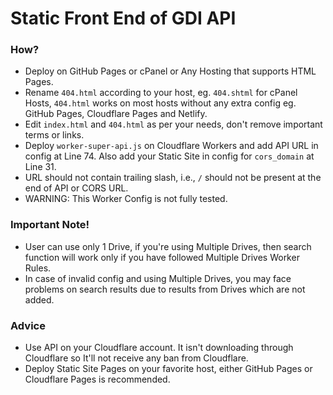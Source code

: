 # Static Front End of GDI API

### How?

* Deploy on GitHub Pages or cPanel or Any Hosting that supports HTML Pages.
* Rename `404.html` according to your host, eg. `404.shtml` for cPanel Hosts, `404.html` works on most hosts without any extra config eg. GitHub Pages, Cloudflare Pages and Netlify.
* Edit `index.html` and `404.html` as per your needs, don't remove important terms or links.
* Deploy `worker-super-api.js` on Cloudflare Workers and add API URL in config at Line 74. Also add your Static Site in config for `cors_domain` at Line 31.
* URL should not contain trailing slash, i.e., `/` should not be present at the end of API or CORS URL.
* WARNING: This Worker Config is not fully tested.

### Important Note!

* User can use only 1 Drive, if you're using Multiple Drives, then search function will work only if you have followed Multiple Drives Worker Rules.
* In case of invalid config and using Multiple Drives, you may face problems on search results due to results from Drives which are not added.

### Advice

* Use API on your Cloudflare account. It isn't downloading through Cloudflare so It'll not receive any ban from Cloudflare.
* Deploy Static Site Pages on your favorite host, either GitHub Pages or Cloudflare Pages is recommended.

